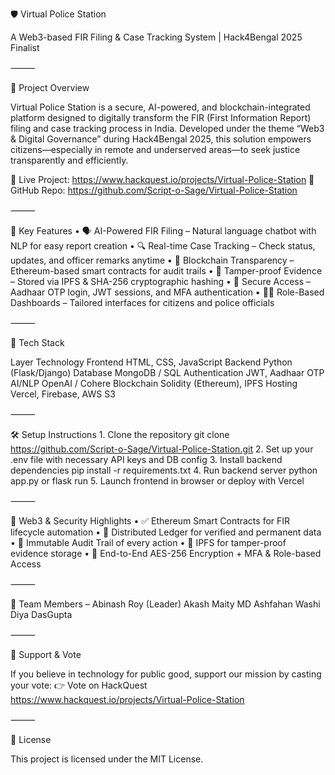 🛡️ Virtual Police Station

A Web3-based FIR Filing & Case Tracking System | Hack4Bengal 2025 Finalist


⸻

🚀 Project Overview

Virtual Police Station is a secure, AI-powered, and blockchain-integrated platform designed to digitally transform the FIR (First Information Report) filing and case tracking process in India. Developed under the theme “Web3 & Digital Governance” during Hack4Bengal 2025, this solution empowers citizens—especially in remote and underserved areas—to seek justice transparently and efficiently.

🔗 Live Project: https://www.hackquest.io/projects/Virtual-Police-Station
📂 GitHub Repo: https://github.com/Script-o-Sage/Virtual-Police-Station

⸻

🧠 Key Features
	•	🗣️ AI-Powered FIR Filing – Natural language chatbot with NLP for easy report creation
	•	🔍 Real-time Case Tracking – Check status, updates, and officer remarks anytime
	•	🔐 Blockchain Transparency – Ethereum-based smart contracts for audit trails
	•	🧾 Tamper-proof Evidence – Stored via IPFS & SHA-256 cryptographic hashing
	•	🔐 Secure Access – Aadhaar OTP login, JWT sessions, and MFA authentication
	•	🧑‍💼 Role-Based Dashboards – Tailored interfaces for citizens and police officials

⸻

🧱 Tech Stack

Layer	Technology
Frontend	HTML, CSS, JavaScript
Backend	Python (Flask/Django)
Database	MongoDB / SQL
Authentication	JWT, Aadhaar OTP
AI/NLP	OpenAI / Cohere
Blockchain	Solidity (Ethereum), IPFS
Hosting	Vercel, Firebase, AWS S3



⸻

🛠️ Setup Instructions
	1.	Clone the repository
git clone https://github.com/Script-o-Sage/Virtual-Police-Station.git
	2.	Set up your .env file with necessary API keys and DB config
	3.	Install backend dependencies
pip install -r requirements.txt
	4.	Run backend server
python app.py or flask run
	5.	Launch frontend in browser or deploy with Vercel

⸻

🔐 Web3 & Security Highlights
	•	✅ Ethereum Smart Contracts for FIR lifecycle automation
	•	🔗 Distributed Ledger for verified and permanent data
	•	📜 Immutable Audit Trail of every action
	•	🧊 IPFS for tamper-proof evidence storage
	•	🔐 End-to-End AES-256 Encryption + MFA & Role-based Access

⸻

🙌 Team Members – 
Abinash Roy (Leader)
Akash Maity
MD Ashfahan Washi
Diya DasGupta

⸻

📢 Support & Vote

If you believe in technology for public good, support our mission by casting your vote:
👉 Vote on HackQuest  https://www.hackquest.io/projects/Virtual-Police-Station

⸻

📜 License

This project is licensed under the MIT License.